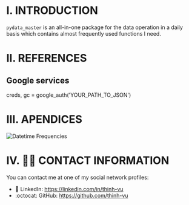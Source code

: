 # I. INTRODUCTION
`pydata_master` is an all-in-one package for the data operation in a daily basis which contains almost frequently used functions I need.

# II. REFERENCES

## Google services
creds, gc = google_auth('YOUR_PATH_TO_JSON')

# III. APENDICES

![Datetime Frequencies](./main/src/pandas_daterange_freq_list.png)

# IV. 🙋‍♂️ CONTACT INFORMATION
You can contact me at one of my social network profiles:

- 💼 LinkedIn: https://linkedin.com/in/thinh-vu
- :octocat: GitHub: https://github.com/thinh-vu
